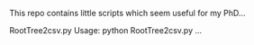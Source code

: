 This repo contains little scripts which seem useful for my PhD...


RootTree2csv.py
Usage: python RootTree2csv.py <rootFileName> <anaTreeName> <leafName1> <leafName2> ... 
